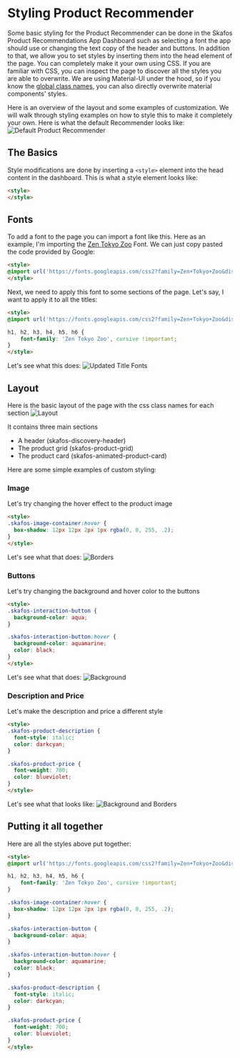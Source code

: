 # Styling Product Recommender

Some basic styling for the Product Recommender can be done in the Skafos Product Recommendations App Dashboard such as selecting a font the app should use or changing the text copy of the header and buttons. In addition to that, we allow you to set styles by inserting them into the head element of the page. You can completely make it your own using CSS. If you are familiar with CSS, you can inspect the page to discover all the styles you are able to overwrite. We are using Material-UI under the hood, so if you know the [global class names](https://mui.com/customization/how-to-customize/#5-global-css-override), you can also directly overwrite material components' styles.

Here is an overview of the layout and some examples of customization. We will walk through styling examples on how to style this to make it completely your own. Here is what the default Recommender looks like:
![Default Product Recommender](app-overview.png)

## The Basics
Style modifications are done by inserting a `<style>` element into the head content in the dashboard. This is what a style element looks like:

```html
<style>
</style>
```

## Fonts
To add a font to the page you can import a font like this. Here as an example, I'm importing the [Zen Tokyo Zoo](https://fonts.google.com/specimen/Zen+Tokyo+Zoo) Font. We can just copy pasted the code provided by Google:

```html
<style>
@import url('https://fonts.googleapis.com/css2?family=Zen+Tokyo+Zoo&display=swap');
</style>
```

Next, we need to apply this font to some sections of the page. Let's say, I want to apply it to all the titles:

```html
<style>
@import url('https://fonts.googleapis.com/css2?family=Zen+Tokyo+Zoo&display=swap');

h1, h2, h3, h4, h5, h6 {
    font-family: 'Zen Tokyo Zoo', cursive !important;
}
</style>
```

Let's see what this does:
![Updated Title Fonts](title-change.png)


## Layout

Here is the basic layout of the page with the css class names for each section
![Layout](./css-layout.png)

It contains three main sections
- A header (skafos-discovery-header)
- The product grid (skafos-product-grid)
- The product card (skafos-animated-product-card)

Here are some simple examples of custom styling:

### Image
Let's try changing the hover effect to the product image

```html
<style>
.skafos-image-container:hover {
  box-shadow: 12px 12px 2px 1px rgba(0, 0, 255, .2);
}
</style>
```

Let's see what that does:
![Borders](./image-hover.png) 

### Buttons
Let's try changing the background and hover color to the buttons

```html
<style>
.skafos-interaction-button {
  background-color: aqua;
}

.skafos-interaction-button:hover {
  background-color: aquamarine;
  color: black;
}
</style>
```
Let's see what that does:
![Background](./button-hover.png)

### Description and Price
Let's make the description and price a different style

```html
<style>
.skafos-product-description {
  font-style: italic;
  color: darkcyan;
}

.skafos-product-price {
  font-weight: 700;
  color: blueviolet;
}
</style>
```

Let's see what that looks like:
![Background and Borders](./description-price.png)

## Putting it all together
Here are all the styles above put together:
```html
<style>
@import url('https://fonts.googleapis.com/css2?family=Zen+Tokyo+Zoo&display=swap');

h1, h2, h3, h4, h5, h6 {
    font-family: 'Zen Tokyo Zoo', cursive !important;
}

.skafos-image-container:hover {
  box-shadow: 12px 12px 2px 1px rgba(0, 0, 255, .2);
}

.skafos-interaction-button {
  background-color: aqua;
}

.skafos-interaction-button:hover {
  background-color: aquamarine;
  color: black;
}

.skafos-product-description {
  font-style: italic;
  color: darkcyan;
}

.skafos-product-price {
  font-weight: 700;
  color: blueviolet;
}
</style>
```
